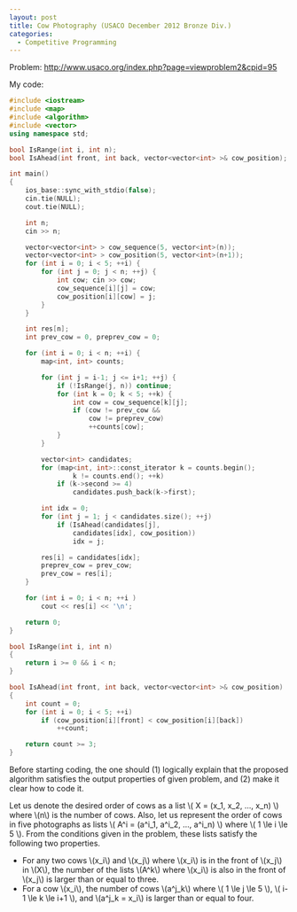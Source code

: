 ```yaml
---
layout: post
title: Cow Photography (USACO December 2012 Bronze Div.)
categories:
  - Competitive Programming
---
```


Problem: <http://www.usaco.org/index.php?page=viewproblem2&cpid=95>

My code:

```c++
#include <iostream>
#include <map>
#include <algorithm>
#include <vector>
using namespace std;

bool IsRange(int i, int n); 
bool IsAhead(int front, int back, vector<vector<int> >& cow_position);

int main()
{
	ios_base::sync_with_stdio(false);
	cin.tie(NULL);
	cout.tie(NULL);

	int n;
	cin >> n;

	vector<vector<int> > cow_sequence(5, vector<int>(n));
	vector<vector<int> > cow_position(5, vector<int>(n+1));
	for (int i = 0; i < 5; ++i) {
		for (int j = 0; j < n; ++j) {
			int cow; cin >> cow;
			cow_sequence[i][j] = cow;
			cow_position[i][cow] = j;
		}
	}

	int res[n];
	int prev_cow = 0, preprev_cow = 0;

	for (int i = 0; i < n; ++i) {
		map<int, int> counts;

		for (int j = i-1; j <= i+1; ++j) {
			if (!IsRange(j, n)) continue;
			for (int k = 0; k < 5; ++k) {
				int cow = cow_sequence[k][j];
				if (cow != prev_cow && 
				    cow != preprev_cow)
					++counts[cow];
			}
		}

		vector<int> candidates;
		for (map<int, int>::const_iterator k = counts.begin();
				k != counts.end(); ++k) 
			if (k->second >= 4) 
				candidates.push_back(k->first);

		int idx = 0;
		for (int j = 1; j < candidates.size(); ++j) 
			if (IsAhead(candidates[j],
				candidates[idx], cow_position)) 
				idx = j;

		res[i] = candidates[idx];
		preprev_cow = prev_cow;
		prev_cow = res[i];
	}

	for (int i = 0; i < n; ++i )
		cout << res[i] << '\n';

	return 0;
}

bool IsRange(int i, int n) 
{ 
	return i >= 0 && i < n; 
}

bool IsAhead(int front, int back, vector<vector<int> >& cow_position)
{
	int count = 0;
	for (int i = 0; i < 5; ++i)
		if (cow_position[i][front] < cow_position[i][back])
			++count;

	return count >= 3;
}
```

Before starting coding, the one should (1) logically explain that the proposed algorithm satisfies the output properties of given problem, and (2) make it clear how to code it.

Let us denote the desired order of cows as a list \\( X = (x_1, x_2, ..., x_n) \\) where \\(n\\) is the number of cows. Also, let us represent the order of cows in five photographs as lists \\( A^i = (a^i_1, a^i_2, ..., a^i_n) \\) where \\( 1 \le i \le 5 \\). From the conditions given in the problem, these lists satisfy the following two properties.

- For any two cows \\(x_i\\) and \\(x_j\\) where \\(x_i\\) is in the front of \\(x_j\\) in \\(X\\), the number of the lists \\(A^k\\) where \\(x_i\\) is also in the front of \\(x_j\\) is larger than or equal to three.
- For a cow \\(x_i\\), the number of cows \\(a^j_k\\) where \\( 1 \le j \le 5 \\), \\( i-1 \le k \le i+1 \\), and \\(a^j_k = x_i\\) is larger than or equal to four.


